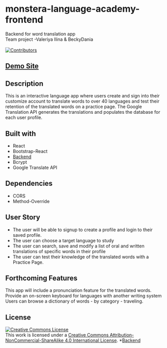 # monstera-language-academy-frontend
Backend for word translation app
<br>Team project -Valeriya Ilina &amp; BeckyDania</br>
<br>[![Contributors][contributors-shield]][contributors-url]</br>

## [Demo Site](https://monstera-language-academy-fe.herokuapp.com/)

## Description
This is an interactive language app where users create and sign into their customize account to translate words to over 40 languages and test their retention of the translated words on a practice page. The Google Translation API generates the translations and populates the database for each user profile.

## Built with
* React
* Bootstrap-React
* [Backend](https://github.com/BeckyDania/monstera-language-academy-backend)
* Bcrypt
* Google Translate API

## Dependencies
* CORS
* Method-Override

## User Story
* The user will be able to signup to create a profile and login to their saved profile.
* The user can choose a target language to study
* The user can search, save and modify a list of  oral and written translations of specific words in their profile
* The user can test their knowledge of the translated words with a Practice Page.

## Forthcoming Features
This app will include a pronunciation feature for the translated words.
Provide an on-screen keyboard for languages with another writing system
Users can browse a dictionary of words - by category - traveling.

[contributors-shield]: https://img.shields.io/badge/Contributores-2-green.svg
[contributors-url]: https://github.com/BeckyDania/monstera-language-academy-backend/graphs/contributors

## License
<a rel="license" href="http://creativecommons.org/licenses/by-nc-sa/4.0/"><img alt="Creative Commons License" style="border-width:0" src="https://i.creativecommons.org/l/by-nc-sa/4.0/88x31.png" /></a><br />This work is licensed under a <a rel="license" href="http://creativecommons.org/licenses/by-nc-sa/4.0/">Creative Commons Attribution-NonCommercial-ShareAlike 4.0 International License</a>.
*[Backend](https://github.com/BeckyDania/monstera-language-academy-backend)
